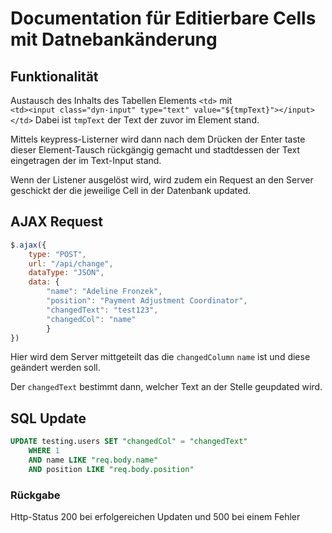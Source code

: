 # Documentation für Editierbare Cells mit Datnebankänderung
## Funktionalität
Austausch des Inhalts des Tabellen Elements `<td>` mit   
`<td><input class="dyn-input" type="text" value="${tmpText}"></input></td>`
Dabei ist `tmpText` der Text der zuvor im Element stand.

Mittels keypress-Listerner wird dann nach dem Drücken der Enter taste dieser Element-Tausch rückgängig gemacht und stadtdessen der Text eingetragen der im Text-Input stand.

Wenn der Listener ausgelöst wird, wird zudem ein Request an den Server geschickt der die jeweilige Cell in der Datenbank updated.

## AJAX Request
```JavaScript
$.ajax({
    type: "POST",
    url: "/api/change",
    dataType: "JSON",
    data: {
        "name": "Adeline Fronzek",
        "position": "Payment Adjustment Coordinator",
        "changedText": "test123",
        "changedCol": "name"
        }
})
```
Hier wird dem Server mittgeteilt das die `changedColumn` `name` ist und diese geändert werden soll. 

Der `changedText` bestimmt dann, welcher Text an der Stelle geupdated wird.
## SQL Update
```SQL
UPDATE testing.users SET "changedCol" = "changedText"
    WHERE 1
    AND name LIKE "req.body.name" 
    AND position LIKE "req.body.position"
```
### Rückgabe
Http-Status 200 bei erfolgereichen Updaten und 500 bei einem Fehler

